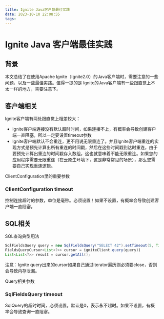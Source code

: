 ```yaml
---
title: Ignite Java客户端最佳实践
date: 2023-10-10 22:08:55
tags:
---
```

<!-- toc -->

# Ignite Java 客户端最佳实践

## 背景

本文总结了在使用Apache Ignite（Ignite2.0）的Java客户端时，需要注意的一些问题，以及一些最佳实践。值得一提的是 Ignite的Java客户端有一些跟直觉上不太一样的地方，需要注意下。

## 客户端相关

Ignite客户端有两处跟直觉上相差较大：

- Ignite客户端连接没有默认超时时间，如果连接不上，有概率会导致创建客户端一直阻塞，所以一定要设置timeout参数
- Ignite客户端默认不会重连，更不用说无限重连了。并且Ignite客户端重连的实现方式是预先计算出所有重连的时间戳，然后在这些时间戳到达时重连，由于要预先计算出重连的时间戳存入数组，这也就意味着不能无限重连。如果您的应用程序需要无限重连（在云原生环境下，这是非常常见的场景），那么您需要自己实现重连逻辑。

ClientConfiguration里的重要参数

### ClientConfiguration timeout

控制连接超时的参数，单位是毫秒。必须设置！如果不设置，有概率会导致创建客户端一直阻塞。

## SQL相关

SQL查询典型用法

```java
SqlFieldsQuery query = new SqlFieldsQuery("SELECT 42").setTimeout(5, TimeUnit.SECONDS);
FieldsQueryCursor<List<?>> cursor = igniteClient.query(query))
List<List<?>> result = cursor.getAll();
```

注意：Ignite query出来的cursor如果自己通过iterator遍历则必须要close，否则会导致内存泄漏。

Query相关参数

### SqlFieldsQuery timeout

SqlQuery的超时时间，必须设置。默认是0，表示永不超时。如果不设置，有概率会导致查询一直阻塞。
